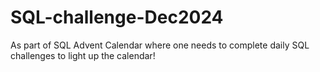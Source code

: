 # SQL-challenge-Dec2024
As part of SQL Advent Calendar where one needs to complete daily SQL challenges to light up the calendar!
